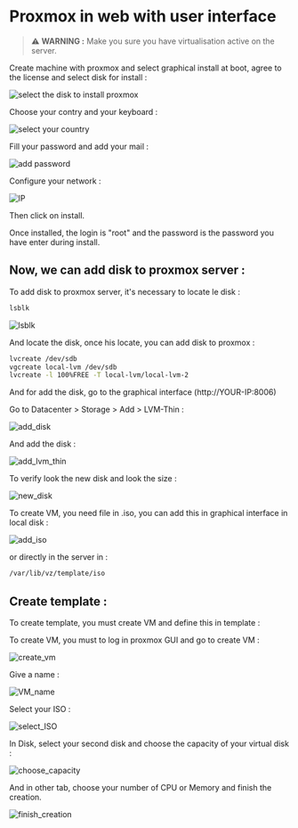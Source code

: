 # Proxmox in web with user interface

> ⚠️ **WARNING :** Make you sure you have virtualisation active on the server.

Create machine with proxmox and select graphical install at boot, agree to the license and select disk for install : 

![select the disk to install proxmox](images/select_disk.png)

Choose your contry and your keyboard : 


![select your country](images/country.png)

Fill your password and add your mail : 

![add password](images/password.png)

Configure your network : 

![IP](images/IP.png)

Then click on install.

Once installed, the login is "root" and the password is the password you have enter during install.

## Now, we can add disk to proxmox server : 

To add disk to proxmox server, it's necessary to locate le disk : 

```bash
lsblk
```

![lsblk](images/lsblk.png)

And locate the disk, once his locate, you can add disk to proxmox : 

```bash
lvcreate /dev/sdb
vgcreate local-lvm /dev/sdb
lvcreate -l 100%FREE -T local-lvm/local-lvm-2
```

And for add the disk, go to the graphical interface (http://YOUR-IP:8006)

Go to Datacenter > Storage > Add > LVM-Thin : 

![add_disk](images/add_disk.png)


And add the disk :

![add_lvm_thin](images/add_lvm_thin.png)

To verify look the new disk and look the size : 

![new_disk](images/new_disk.png)


To create VM, you need file in .iso, you can add this in graphical interface in local disk : 

![add_iso](images/add_iso.png)

or directly in the server in :

```bash
/var/lib/vz/template/iso
```
## Create template : 

To create template, you must create VM and define this in template :

To create VM, you must to log in proxmox GUI and go to create VM : 

![create_vm](images/create-vm.png)


Give a name : 

![VM_name](images/name.png)

Select your ISO : 

![select_ISO](images/select_iso.png)


In Disk, select your second disk and choose the capacity of your virtual disk :

![choose_capacity](images/choose_storage.png)


And in other tab, choose your number of CPU or Memory and finish the creation.

![finish_creation](images/finish.png)


